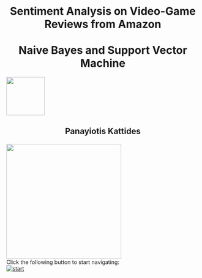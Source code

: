 <h1><center>Sentiment Analysis on Video-Game Reviews from Amazon<br><br>Naive Bayes and Support Vector Machine</center></h1>

<div>
<img src="figures/uom.jpg" width="100" align="center"/>
</div>

<h2><p style='text-align: center;'> Panayiotis Kattides </p></h2>

<div>
<img src="figures/sentiment.jpg" width="300" align="center"/>
</div>

<!--
<h1><a href="https://nbviewer.jupyter.org/github/panayiotiska/Jupyter-Sentiment-Analysis-Video-games-reviews/blob/master/introduction.ipynb" style="text-align:center;color:green;font-weight: bold;font-size: 150%;">Start Navigation</a></h1>
-->

<html>
   <body>
      Click the following button to start navigating:<br>
      <a href="https://nbviewer.jupyter.org/github/panayiotiska/Jupyter-Sentiment-Analysis-Video-games-reviews/blob/master/Introduction.ipynb">
         <img alt="start" src="figures/button_start-navigation.jpg">
      </a>
   </body>
</html>
